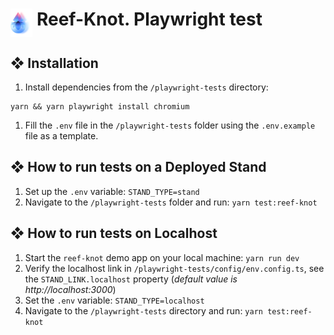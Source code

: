 # <img src="logo.svg" alt='Reef Knot logo' height='45' align='top'/> Reef-Knot. Playwright test 

## ❖ Installation
1. Install dependencies from the `/playwright-tests` directory:
```
yarn && yarn playwright install chromium
```
1. Fill the `.env` file in the `/playwright-tests` folder using the `.env.example` file as a template.

## ❖ How to run tests on a Deployed Stand
1. Set up the `.env` variable: `STAND_TYPE=stand`
2. Navigate to the `/playwright-tests` folder and run: `yarn test:reef-knot`

## ❖ How to run tests on Localhost
1. Start the `reef-knot` demo app on your local machine: `yarn run dev`
2. Verify the localhost link in `/playwright-tests/config/env.config.ts`, see the `STAND_LINK.localhost` property (_default value is http://localhost:3000_)
3. Set the `.env` variable: `STAND_TYPE=localhost`
4. Navigate to the `/playwright-tests` directory and run: `yarn test:reef-knot`